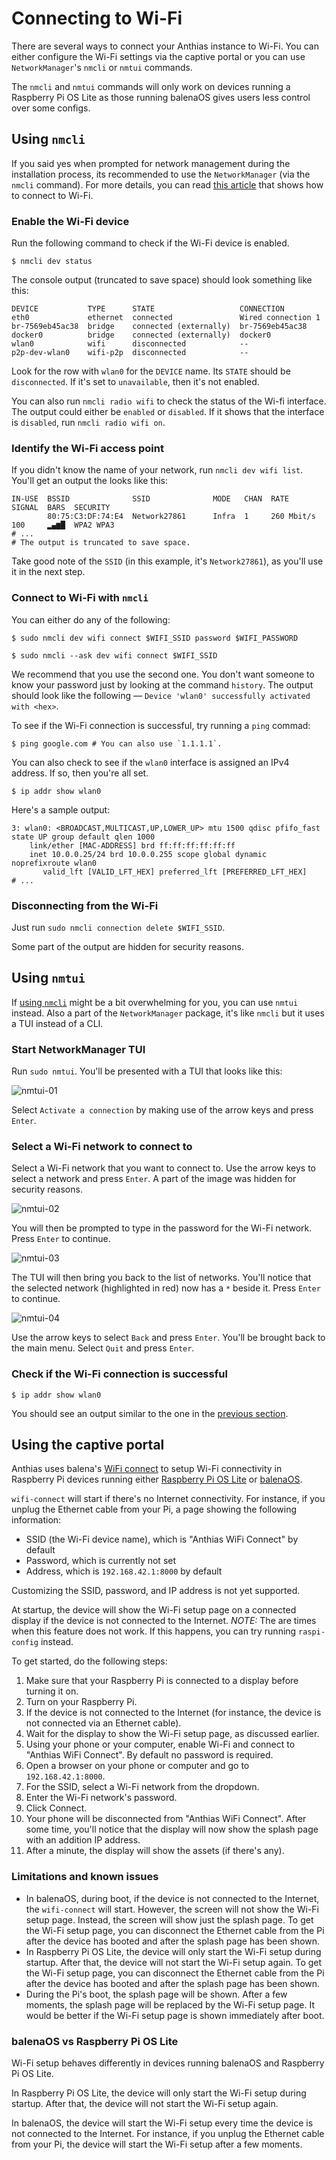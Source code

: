 # Connecting to Wi-Fi

There are several ways to connect your Anthias instance to Wi-Fi. You can either
configure the Wi-Fi settings via the captive portal or you can use
`NetworkManager`'s `nmcli` or `nmtui` commands.

The `nmcli` and `nmtui` commands will only work on devices running a
Raspberry Pi OS Lite as those running balenaOS gives users less control over
some configs.

## Using `nmcli`

If you said yes when prompted for network management during the installation
process, its recommended to use the `NetworkManager` (via the `nmcli` command).
For more details, you can read [this article](https://www.makeuseof.com/connect-to-wifi-with-nmcli/)
that shows how to connect to Wi-Fi.

### Enable the Wi-Fi device

Run the following command to check if the Wi-Fi device is enabled.

```shell
$ nmcli dev status
```

The console output (truncated to save space) should look something like this:

```
DEVICE           TYPE      STATE                   CONNECTION
eth0             ethernet  connected               Wired connection 1
br-7569eb45ac38  bridge    connected (externally)  br-7569eb45ac38
docker0          bridge    connected (externally)  docker0
wlan0            wifi      disconnected            --
p2p-dev-wlan0    wifi-p2p  disconnected            --
```

Look for the row with `wlan0` for the `DEVICE` name. Its `STATE` should be
`disconnected`. If it's set to `unavailable`, then it's not enabled.

You can also run `nmcli radio wifi` to check the status of the Wi-fi interface.
The output could either be `enabled` or `disabled`. If it shows that the
interface is `disabled`, run `nmcli radio wifi on`.

### Identify the Wi-Fi access point

If you didn't know the name of your network, run `nmcli dev wifi list`. You'll
get an output the looks like this:

```
IN-USE  BSSID              SSID              MODE   CHAN  RATE        SIGNAL  BARS  SECURITY
        80:75:C3:DF:74:E4  Network27861      Infra  1     260 Mbit/s  100     ▂▄▆█  WPA2 WPA3
# ...
# The output is truncated to save space.
```

Take good note of the `SSID` (in this example, it's `Network27861`), as you'll
use it in the next step.

### Connect to Wi-Fi with `nmcli`

You can either do any of the following:

```shell
$ sudo nmcli dev wifi connect $WIFI_SSID password $WIFI_PASSWORD
```

```shell
$ sudo nmcli --ask dev wifi connect $WIFI_SSID
```

We recommend that you use the second one. You don't want someone to know your
password just by looking at the command `history`. The output should look like
the following &mdash; `Device 'wlan0' successfully activated with
<hex>`.

To see if the Wi-Fi connection is successful, try running a `ping` commad:

```shell
$ ping google.com # You can also use `1.1.1.1`.
```

You can also check to see if the `wlan0` interface is assigned an IPv4 address.
If so, then you're all set.

```shell
$ ip addr show wlan0
```

Here's a sample output:

```
3: wlan0: <BROADCAST,MULTICAST,UP,LOWER_UP> mtu 1500 qdisc pfifo_fast state UP group default qlen 1000
    link/ether [MAC-ADDRESS] brd ff:ff:ff:ff:ff:ff
    inet 10.0.0.25/24 brd 10.0.0.255 scope global dynamic noprefixroute wlan0
       valid_lft [VALID_LFT_HEX] preferred_lft [PREFERRED_LFT_HEX]
# ...
```

### Disconnecting from the Wi-Fi

Just run `sudo nmcli connection delete $WIFI_SSID`.

Some part of the output are hidden for security reasons.

## Using `nmtui`

If [using `nmcli`](#using-nmcli) might be a bit overwhelming for you, you can
use `nmtui` instead. Also a part of the `NetworkManager` package, it's like
`nmcli` but it uses a TUI instead of a CLI.

### Start NetworkManager TUI

Run `sudo nmtui`. You'll be presented with a TUI that looks like this:

![nmtui-01](/docs/images/nmtui-01.png)

Select `Activate a connection` by making use of the arrow keys and press `Enter`.

### Select a Wi-Fi network to connect to

Select a Wi-Fi network that you want to connect to. Use the arrow keys to select
a network and press `Enter`. A part of the image was hidden for security reasons.

![nmtui-02](/docs/images/nmtui-02.png)

You will then be prompted to type in the password for the Wi-Fi network. Press
`Enter` to continue.

![nmtui-03](/docs/images/nmtui-03.png)

The TUI will then bring you back to the list of networks. You'll notice that the
selected network (highlighted in red) now has a `*` beside it. Press `Enter` to
continue.

![nmtui-04](/docs/images/nmtui-04.png)

Use the arrow keys to select `Back` and press `Enter`. You'll be brought back to
the main menu. Select `Quit` and press `Enter`.

### Check if the Wi-Fi connection is successful

```shell
$ ip addr show wlan0
```

You should see an output similar to the one in the
[previous section](#connect-to-wi-fi-with-nmcli).

## Using the captive portal

Anthias uses balena's [WiFi connect][1] to setup Wi-Fi connectivity in Raspberry Pi devices running
either [Raspberry Pi OS Lite][2] or [balenaOS][3].

`wifi-connect` will start if there's no Internet connectivity. For instance, if you unplug the Ethernet
cable from your Pi, a page showing the following information:

- SSID (the Wi-Fi device name), which is "Anthias WiFi Connect" by default
- Password, which is currently not set
- Address, which is `192.168.42.1:8000` by default

Customizing the SSID, password, and IP address is not yet supported.

At startup, the device will show the Wi-Fi setup page on a connected display if
the device is not connected to the Internet. *NOTE:* The are times when this feature
does not work. If this happens, you can try running `raspi-config` instead.

To get started, do the following steps:

1.  Make sure that your Raspberry Pi is connected to a display before turning it on.
2.  Turn on your Raspberry Pi.
3.  If the device is not connected to the Internet (for instance, the device is not connected via an
    Ethernet cable).
4.  Wait for the display to show the Wi-Fi setup page, as discussed earlier.
5.  Using your phone or your computer, enable Wi-Fi and connect to "Anthias WiFi Connect". By default
    no password is required.
6.  Open a browser on your phone or computer and go to `192.168.42.1:8000`.
7.  For the SSID, select a Wi-Fi network from the dropdown.
8.  Enter the Wi-Fi network's password.
9.  Click Connect.
10. Your phone will be disconnected from "Anthias WiFi Connect". After some time, you'll notice that
    the display will now show the splash page with an addition IP address.
11. After a minute, the display will show the assets (if there's any).

### Limitations and known issues

- In balenaOS, during boot, if the device is not connected to the Internet, the `wifi-connect` will
  start. However, the screen will not show the Wi-Fi setup page. Instead, the screen will show just
  the splash page. To get the Wi-Fi setup page, you can disconnect the Ethernet cable from the Pi after
  the device has booted and after the splash page has been shown.
- In Raspberry Pi OS Lite, the device will only start the Wi-Fi setup during startup. After that, the
  device will not start the Wi-Fi setup again. To get the Wi-Fi setup page, you can disconnect the
  Ethernet cable from the Pi after the device has booted and after the splash page has been shown.
- During the Pi's boot, the splash page will be shown. After a few moments, the splash page will be
  replaced by the Wi-Fi setup page. It would be better if the Wi-Fi setup page is shown immediately
  after boot.

### balenaOS vs Raspberry Pi OS Lite

Wi-Fi setup behaves differently in devices running balenaOS and Raspberry Pi OS Lite.

In Raspberry Pi OS Lite, the device will only start the Wi-Fi setup during startup. After
that, the device will not start the Wi-Fi setup again.

In balenaOS, the device will start the Wi-Fi setup every time the device is not connected to the
Internet. For instance, if you unplug the Ethernet cable from your Pi, the device will start the
Wi-Fi setup after a few moments.


[1]: https://github.com/balena-os/wifi-connect
[2]: https://www.raspberrypi.com/software/
[3]: https://www.balena.io/os

